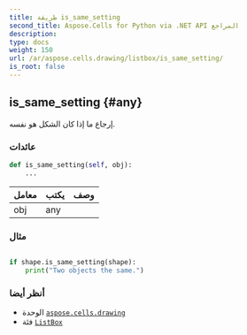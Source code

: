```yaml
---
title: طريقة is_same_setting
second_title: Aspose.Cells for Python via .NET API المراجع
description:
type: docs
weight: 150
url: /ar/aspose.cells.drawing/listbox/is_same_setting/
is_root: false
---
```

##  is_same_setting {#any}
إرجاع ما إذا كان الشكل هو نفسه.


###  عائدات




```python
def is_same_setting(self, obj):
    ...
```


| معامل| يكتب| وصف|
| :- | :- | :- |
| obj | any |  |

###  مثال

```python

if shape.is_same_setting(shape):
    print("Two objects the same.")

```



###  أنظر أيضا
* الوحدة [`aspose.cells.drawing`](../../)
* فئة [`ListBox`](/cells/python-net/ar/aspose.cells.drawing/listbox)
